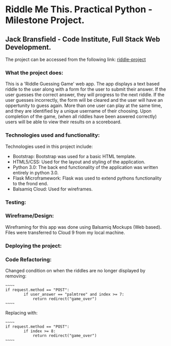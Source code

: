 # Riddle Me This. Practical Python - Milestone Project.


## Jack Bransfield - Code Institute, Full Stack Web Development. 
The project can be accessed from the following link: [riddle-project](https://riddle-project.herokuapp.com/)


### What the project does:
This is a 'Riddle Guessing Game' web app. 
The app displays a text based riddle to the user along with a form for the user to submit their answer.
If the user guesses the correct answer, they will progress to the next riddle. 
If the user guesses incorrectly, the form will be cleared and the user will have an oppertunity to guess again.
More than one user can play at the same time, and they are identified by a unique username of their choosing. 
Upon completion of the game, (when all riddles have been aswered correctly) users will be able to view their results on a scoreboard. 


### Technologies used and functionality:
Technologies used in this project include:
    
* Bootstrap: Bootstrap was used for a basic HTML template.
* HTML5/CSS: Used for the layout and styling of the application. 
* Python 3.0: The back end functionality of the application was written entirely in python 3.0.
* Flask Microframework: Flask was used to extend pythons functionality to the frond end. 
* Balsamiq Cloud: Used for wireframes.


### Testing:


### Wireframe/Design:
Wireframing for this app was done using Balsamiq Mockups (Web based).
Files were transferred to Cloud 9 from my local machine.


### Deploying the project:


### Code Refactoring:

Changed condition on when the riddles are no longer displayed by removing:
    
    ~~~~
    if request.method == "POST":
			if user_answer == "palmtree" and index >= 7:
				return redirect("game_over")
    ~~~~
    
Replacing with:
   
    ~~~~
    if request.method == "POST":
			if index >= 8:
				return redirect("game_over")
	~~~~
	